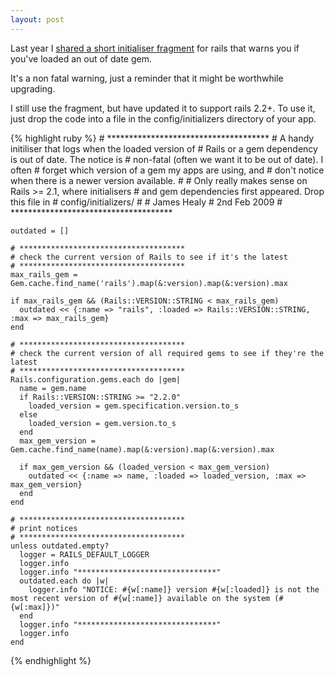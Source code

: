 ```yaml
---
layout: post
---
```

Last year I [shared a short initialiser fragment](/blog/2008/06/23/outdated_gems_under_rails)
for rails that warns you if you've loaded an out of date gem.

It's a non fatal warning, just a reminder that it might be worthwhile upgrading.

I still use the fragment, but have updated it to support rails 2.2+. To use it,
just drop the code into a file in the config/initializers directory of your
app.

{% highlight ruby %}
    # *************************************
    # A handy initiliser that logs when the loaded version of
    # Rails or a gem dependency is out of date. The notice is
    # non-fatal (often we want it to be out of date). I often
    # forget which version of a gem my apps are using, and 
    # don't notice when there is a newer version available.
    #
    # Only really makes sense on Rails >= 2.1, where initialisers
    # and gem dependencies first appeared. Drop this file in
    # config/initializers/
    #
    # James Healy
    # 2nd Feb 2009
    # *************************************

    outdated = []

    # *************************************
    # check the current version of Rails to see if it's the latest
    # *************************************
    max_rails_gem = Gem.cache.find_name('rails').map(&:version).map(&:version).max

    if max_rails_gem && (Rails::VERSION::STRING < max_rails_gem)
      outdated << {:name => "rails", :loaded => Rails::VERSION::STRING, :max => max_rails_gem}
    end

    # *************************************
    # check the current version of all required gems to see if they're the latest
    # *************************************
    Rails.configuration.gems.each do |gem|
      name = gem.name
      if Rails::VERSION::STRING >= "2.2.0"
        loaded_version = gem.specification.version.to_s
      else
        loaded_version = gem.version.to_s
      end
      max_gem_version = Gem.cache.find_name(name).map(&:version).map(&:version).max

      if max_gem_version && (loaded_version < max_gem_version)
        outdated << {:name => name, :loaded => loaded_version, :max => max_gem_version}
      end
    end

    # *************************************
    # print notices 
    # *************************************
    unless outdated.empty?
      logger = RAILS_DEFAULT_LOGGER
      logger.info 
      logger.info "*******************************"
      outdated.each do |w|
        logger.info "NOTICE: #{w[:name]} version #{w[:loaded]} is not the most recent version of #{w[:name]} available on the system (#{w[:max]})"
      end
      logger.info "*******************************"
      logger.info 
    end
{% endhighlight %}
